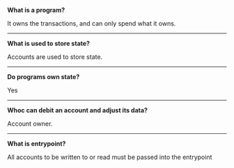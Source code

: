 **What is a program?**

It owns the transactions, and can only spend what it owns.

---

**What is used to store state?**

Accounts are used to store state.

---

**Do programs own state?**

Yes

---

**Whoc can debit an account and adjust its data?**

Account owner.

---

**What is entrypoint?**

All accounts to be written to or read must be passed into the entrypoint
